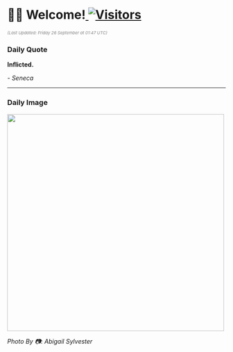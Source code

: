 <h1>👋🏽 Welcome!<a href="https://github.com/OmitNomis/"> <img src="https://visitor-badge.laobi.icu/badge?page_id=OmitNomis" alt="Visitors"></a></h1>

<i><p style="font-size: 0.6rem; color:gray">(Last Updated: Friday 26 September at 01:47 UTC)</p></i>

<h3> Daily Quote </h3>
<b><p>Inflicted.</p></b>
<i><caption style="font-size: 0.8rem; color:gray;">- Seneca</caption></i>


<hr>

<h3>Daily Image</h3>
<a href="https://images.pexels.com/photos/34015721/pexels-photo-34015721.jpeg" target="_blank"><img style="height:500px;" src="https://images.pexels.com/photos/34015721/pexels-photo-34015721.jpeg"/></a>

<i><caption style="font-size: 0.8rem; color:gray;"> Photo By 📷: Abigail Sylvester</caption></i>
